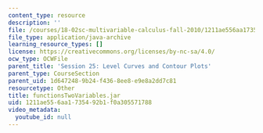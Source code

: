 ```yaml
---
content_type: resource
description: ''
file: /courses/18-02sc-multivariable-calculus-fall-2010/1211ae556aa1735492b1f0a305571788_functionsTwoVariables.jar
file_type: application/java-archive
learning_resource_types: []
license: https://creativecommons.org/licenses/by-nc-sa/4.0/
ocw_type: OCWFile
parent_title: 'Session 25: Level Curves and Contour Plots'
parent_type: CourseSection
parent_uid: 1d647248-9b24-f436-8ee8-e9e8a2dd7c81
resourcetype: Other
title: functionsTwoVariables.jar
uid: 1211ae55-6aa1-7354-92b1-f0a305571788
video_metadata:
  youtube_id: null
---
```

